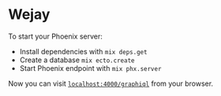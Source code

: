 # Wejay

To start your Phoenix server:

- Install dependencies with `mix deps.get`
- Create a database `mix ecto.create`
- Start Phoenix endpoint with `mix phx.server`

Now you can visit [`localhost:4000/graphiql`](http://localhost:4000/graphiql) from your browser.
